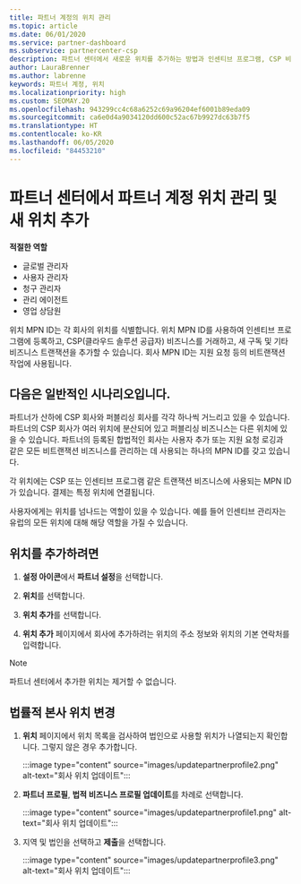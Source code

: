```yaml
---
title: 파트너 계정의 위치 관리
ms.topic: article
ms.date: 06/01/2020
ms.service: partner-dashboard
ms.subservice: partnercenter-csp
description: 파트너 센터에서 새로운 위치를 추가하는 방법과 인센티브 프로그램, CSP 비즈니스, 구독 및 기타 트랜잭션에서 위치 MPN ID를 사용하는 방법을 알아봅니다.
author: LauraBrenner
ms.author: labrenne
keywords: 파트너 계정, 위치
ms.localizationpriority: high
ms.custom: SEOMAY.20
ms.openlocfilehash: 943299cc4c68a6252c69a96204ef6001b89eda09
ms.sourcegitcommit: ca6e0d4a9034120dd600c52ac67b9927dc63b7f5
ms.translationtype: HT
ms.contentlocale: ko-KR
ms.lasthandoff: 06/05/2020
ms.locfileid: "84453210"
---
```

# <a name="manage-your-partner-account-locations-in-partner-center-and-add-a-new-location"></a>파트너 센터에서 파트너 계정 위치 관리 및 새 위치 추가

**적절한 역할**
- 글로벌 관리자
- 사용자 관리자
- 청구 관리자
- 관리 에이전트
- 영업 상담원

위치 MPN ID는 각 회사의 위치를 식별합니다. 위치 MPN ID를 사용하여 인센티브 프로그램에 등록하고, CSP(클라우드 솔루션 공급자) 비즈니스를 거래하고, 새 구독 및 기타 비즈니스 트랜잭션을 추가할 수 있습니다. 회사 MPN ID는 지원 요청 등의 비트랜잭션 작업에 사용됩니다.

## <a name="the-following-is-a-typical-scenario"></a>다음은 일반적인 시나리오입니다.

파트너가 산하에 CSP 회사와 퍼블리싱 회사를 각각 하나씩 거느리고 있을 수 있습니다. 파트너의 CSP 회사가 여러 위치에 분산되어 있고 퍼블리싱 비즈니스는 다른 위치에 있을 수 있습니다. 파트너의 등록된 합법적인 회사는 사용자 추가 또는 지원 요청 로깅과 같은 모든 비트랜잭션 비즈니스를 관리하는 데 사용되는 하나의 MPN ID를 갖고 있습니다.


각 위치에는 CSP 또는 인센티브 프로그램 같은 트랜잭션 비즈니스에 사용되는 MPN ID가 있습니다. 결제는 특정 위치에 연결됩니다.

사용자에게는 위치를 넘나드는 역할이 있을 수 있습니다. 예를 들어 인센티브 관리자는 유럽의 모든 위치에 대해 해당 역할을 가질 수 있습니다.

## <a name="to-add-a-location"></a>위치를 추가하려면

1. **설정 아이콘**에서 **파트너 설정**을 선택합니다.

2. **위치**를 선택합니다.

3. **위치 추가**를 선택합니다.  

4. **위치 추가** 페이지에서 회사에 추가하려는 위치의 주소 정보와 위치의 기본 연락처를 입력합니다.

> [!NOTE]
> 파트너 센터에서 추가한 위치는 제거할 수 없습니다.

## <a name="change-legal-headquarters-location"></a>법률적 본사 위치 변경

1. **위치** 페이지에서 위치 목록을 검사하여 법인으로 사용할 위치가 나열되는지 확인합니다. 그렇지 않은 경우 추가합니다.

   :::image type="content" source="images/updatepartnerprofile2.png" alt-text="회사 위치 업데이트":::

2. **파트너 프로필**, **법적 비즈니스 프로필 업데이트**를 차례로 선택합니다.

   :::image type="content" source="images/updatepartnerprofile1.png" alt-text="회사 위치 업데이트":::

3. 지역 및 법인을 선택하고 **제출**을 선택합니다.

   :::image type="content" source="images/updatepartnerprofile3.png" alt-text="회사 위치 업데이트":::
